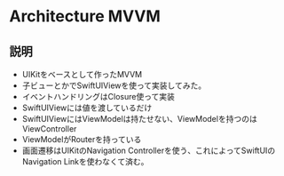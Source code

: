 # Architecture MVVM 

## 説明
- UIKitをベースとして作ったMVVM
- 子ビューとかでSwiftUIViewを使って実装してみた。
- イベントハンドリングはClosure使って実装
- SwiftUIViewには値を渡しているだけ
- SwiftUIViewにはViewModelは持たせない、ViewModelを持つのはViewController
- ViewModelがRouterを持っている
- 画面遷移はUIKitのNavigation Controllerを使う、これによってSwiftUIのNavigation Linkを使わなくて済む。

